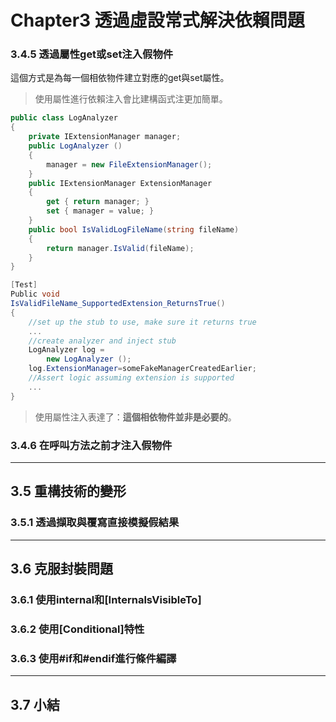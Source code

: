 # Chapter3 透過虛設常式解決依賴問題

### 3.4.5 透過屬性get或set注入假物件
這個方式是為每一個相依物件建立對應的get與set屬性。

> 使用屬性進行依賴注入會比建構函式注更加簡單。

```c#
public class LogAnalyzer
{
    private IExtensionManager manager;
    public LogAnalyzer ()
    {
        manager = new FileExtensionManager();
    }
    public IExtensionManager ExtensionManager
    {
        get { return manager; }
        set { manager = value; }
    }
    public bool IsValidLogFileName(string fileName)
    {
        return manager.IsValid(fileName);
    }
}

[Test]
Public void
IsValidFileName_SupportedExtension_ReturnsTrue()
{
    //set up the stub to use, make sure it returns true
    ...
    //create analyzer and inject stub
    LogAnalyzer log =
        new LogAnalyzer ();
    log.ExtensionManager=someFakeManagerCreatedEarlier;
    //Assert logic assuming extension is supported
    ...
}
```

> 使用屬性注入表達了：**這個相依物件並非是必要的**。

### 3.4.6 在呼叫方法之前才注入假物件

---

## 3.5 重構技術的變形

### 3.5.1 透過擷取與覆寫直接模擬假結果

---

## 3.6 克服封裝問題

### 3.6.1 使用internal和[InternalsVisibleTo]

### 3.6.2 使用[Conditional]特性

### 3.6.3 使用#if和#endif進行條件編譯

---

## 3.7 小結
